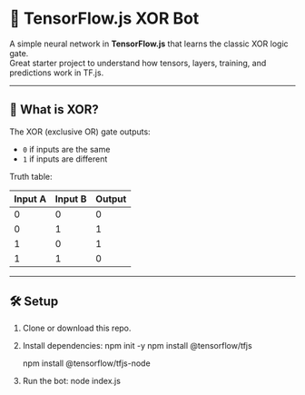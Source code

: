 # 🤖 TensorFlow.js XOR Bot

A simple neural network in **TensorFlow.js** that learns the classic XOR logic gate.  
Great starter project to understand how tensors, layers, training, and predictions work in TF.js.

---

## 📌 What is XOR?
The XOR (exclusive OR) gate outputs:
- `0` if inputs are the same  
- `1` if inputs are different  

Truth table:

| Input A | Input B | Output |
|---------|---------|--------|
|    0    |    0    |   0    |
|    0    |    1    |   1    |
|    1    |    0    |   1    |
|    1    |    1    |   0    |

---

## 🛠️ Setup

1. Clone or download this repo.
2. Install dependencies:
   npm init -y
   npm install @tensorflow/tfjs

   npm install @tensorflow/tfjs-node

3. Run the bot:
   node index.js


